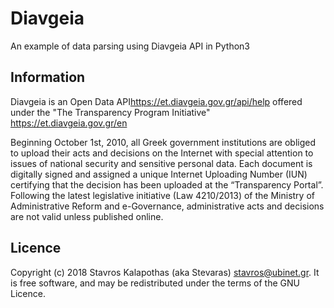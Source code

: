 # Diavgeia

An example of data parsing using Diavgeia API in Python3

## Information

Diavgeia is an Open Data API<https://et.diavgeia.gov.gr/api/help> offered under the "The Transparency Program Initiative" <https://et.diavgeia.gov.gr/en> 

Beginning October 1st, 2010, all Greek government institutions are obliged to upload their acts and decisions on the Internet with special attention to issues of national security and sensitive personal data. Each document is digitally signed and assigned a unique Internet Uploading Number (IUN) certifying that the decision has been uploaded at the “Transparency Portal”. Following the latest legislative initiative (Law 4210/2013) of the Ministry of Administrative Reform and e-Governance, administrative acts and decisions are not valid unless published online.

## Licence

Copyright (c) 2018 Stavros Kalapothas (aka Stevaras) <stavros@ubinet.gr>.
It is free software, and may be redistributed under the terms of the GNU Licence.